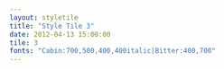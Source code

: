 ```yaml
---
layout: styletile
title: "Style Tile 3"
date: 2012-04-13 15:00:00
tile: 3
fonts: "Cabin:700,500,400,400italic|Bitter:400,700"
---
```


